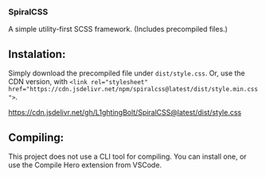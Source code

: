 ### SpiralCSS
A simple utility-first SCSS framework. (Includes precompiled files.)

## Instalation: 
Simply download the precompiled file under `dist/style.css`.
Or, use the CDN version, with `<link rel="stylesheet" href="https://cdn.jsdelivr.net/npm/spiralcss@latest/dist/style.min.css">`.

https://cdn.jsdelivr.net/gh/L1ghtingBolt/SpiralCSS@latest/dist/style.css

## Compiling: 
This project does not use a CLI tool for compiling. You can install one, or use the Compile Hero extension from VSCode.
